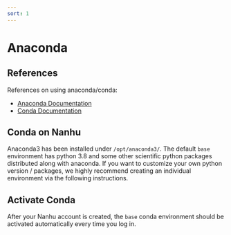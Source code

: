 ```yaml
---
sort: 1
--- 
```


# Anaconda

## References
References on using anaconda/conda:
- [Anaconda Documentation](https://docs.anaconda.com/anaconda/user-guide/)
- [Conda Documentation](https://docs.conda.io/en/latest/)

## Conda on Nanhu
Anaconda3 has been installed under `/opt/anaconda3/`. The default `base` environment has python 3.8 and some other scientific python packages distributed along with anaconda. If you want to customize your own python version / packages, we highly recommend creating an individual environment via the following instructions.

## Activate Conda
After your Nanhu account is created, the `base` conda environment should be activated automatically every time you log in.